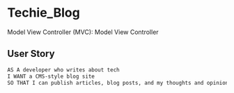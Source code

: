 # Techie_Blog
Model View Controller (MVC): Model View Controller

## User Story

```md
AS A developer who writes about tech
I WANT a CMS-style blog site
SO THAT I can publish articles, blog posts, and my thoughts and opinions
```
